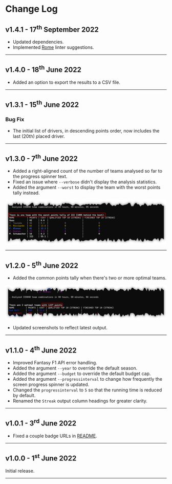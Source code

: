 # Change Log

## v1.4.1 - 17<sup>th</sup> September 2022

* Updated dependencies.
* Implemented [Rome](https://rome.tools/) linter suggestions.

---

## v1.4.0 - 18<sup>th</sup> June 2022

* Added an option to export the results to a CSV file.

---

## v1.3.1 - 15<sup>th</sup> June 2022

### Bug Fix

* The initial list of drivers, in descending points order, now includes the last (20th) placed driver.

---

## v1.3.0 - 7<sup>th</sup> June 2022

* Added a right-aligned count of the number of teams analysed so far to the progress spinner text.
* Fixed an issue where `--verbose` didn't display the analysis statistics.
* Added the argument `--worst` to display the team with the worst points tally instead.

![worst team output](./images/worstTeamOutput.png)

---

## v1.2.0 - 5<sup>th</sup> June 2022

* Added the common points tally when there's two or more optimal teams.

![common point tally](./images/commonPointsTally.png)

* Updated screenshots to reflect latest output.

---

## v1.1.0 - 4<sup>th</sup> June 2022

* Improved Fantasy F1 API error handling.
* Added the argument `--year` to override the default season.
* Added the argument `--budget` to override the default budget cap.
* Added the argument `--progressinterval` to change how frequently the screen progress spinner is updated.
* Changed the `progressinterval` to `5` so that the running time is reduced by default.
* Renamed the `Streak` output column headings for greater clarity.

---

## v1.0.1 - 3<sup>rd</sup> June 2022

* Fixed a couple badge URLs in [README](README.md).

---

## v1.0.0 - 1<sup>st</sup> June 2022

Initial release.

---
